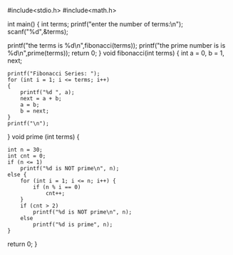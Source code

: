 #include<stdio.h>
#include<math.h>

int main()
{
int terms;
printf("enter the number of terms:\n");
scanf("%d",&terms);

printf("the terms is %d\n",fibonacci(terms));
printf("the prime number is is %d\n",prime(terms));
return 0;
}
void fibonacci(int terms)
{
    int a = 0, b = 1, next;

    printf("Fibonacci Series: ");
    for (int i = 1; i <= terms; i++)
    {
        printf("%d ", a);
        next = a + b;
        a = b;
        b = next;
    }
    printf("\n");
}
void prime (int terms)
 {
   
    int n = 30;
    int cnt = 0;
    if (n <= 1)
        printf("%d is NOT prime\n", n);
    else {
        for (int i = 1; i <= n; i++) {
            if (n % i == 0)
                cnt++;
        }
        if (cnt > 2)
            printf("%d is NOT prime\n", n);
        else
            printf("%d is prime", n);
    }
 return 0;
}
